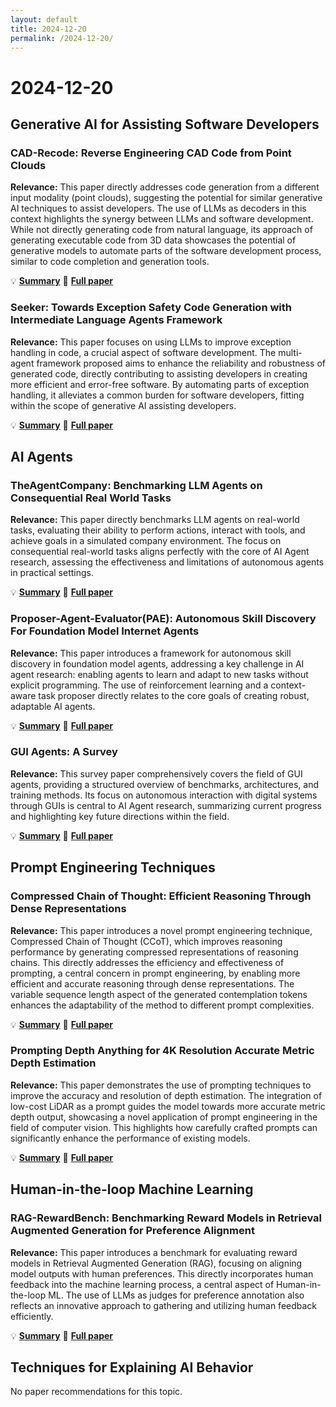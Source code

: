 ```yaml
---
layout: default
title: 2024-12-20
permalink: /2024-12-20/
---
```


# 2024-12-20

## Generative AI for Assisting Software Developers

### CAD-Recode: Reverse Engineering CAD Code from Point Clouds

**Relevance:** This paper directly addresses code generation from a different input modality (point clouds), suggesting the potential for similar generative AI techniques to assist developers.  The use of LLMs as decoders in this context highlights the synergy between LLMs and software development.  While not directly generating code from natural language, its approach of generating executable code from 3D data showcases the potential of generative models to automate parts of the software development process, similar to code completion and generation tools.

💡 **[Summary](2412.14042/)** 📄 **[Full paper](https://arxiv.org/pdf/2412.14042)**

### Seeker: Towards Exception Safety Code Generation with Intermediate Language Agents Framework

**Relevance:** This paper focuses on using LLMs to improve exception handling in code, a crucial aspect of software development.  The multi-agent framework proposed aims to enhance the reliability and robustness of generated code, directly contributing to assisting developers in creating more efficient and error-free software.  By automating parts of exception handling, it alleviates a common burden for software developers, fitting within the scope of generative AI assisting developers.

💡 **[Summary](2412.11713/)** 📄 **[Full paper](https://arxiv.org/pdf/2412.11713)**

## AI Agents

### TheAgentCompany: Benchmarking LLM Agents on Consequential Real World Tasks

**Relevance:** This paper directly benchmarks LLM agents on real-world tasks, evaluating their ability to perform actions, interact with tools, and achieve goals in a simulated company environment.  The focus on consequential real-world tasks aligns perfectly with the core of AI Agent research, assessing the effectiveness and limitations of autonomous agents in practical settings.

💡 **[Summary](2412.14161/)** 📄 **[Full paper](https://arxiv.org/pdf/2412.14161)**

### Proposer-Agent-Evaluator(PAE): Autonomous Skill Discovery For Foundation Model Internet Agents

**Relevance:** This paper introduces a framework for autonomous skill discovery in foundation model agents, addressing a key challenge in AI agent research: enabling agents to learn and adapt to new tasks without explicit programming. The use of reinforcement learning and a context-aware task proposer directly relates to the core goals of creating robust, adaptable AI agents.

💡 **[Summary](2412.13194/)** 📄 **[Full paper](https://arxiv.org/pdf/2412.13194)**

### GUI Agents: A Survey

**Relevance:** This survey paper comprehensively covers the field of GUI agents, providing a structured overview of benchmarks, architectures, and training methods.  Its focus on autonomous interaction with digital systems through GUIs is central to AI Agent research, summarizing current progress and highlighting key future directions within the field.

💡 **[Summary](2412.13501/)** 📄 **[Full paper](https://arxiv.org/pdf/2412.13501)**

## Prompt Engineering Techniques

### Compressed Chain of Thought: Efficient Reasoning Through Dense Representations

**Relevance:** This paper introduces a novel prompt engineering technique, Compressed Chain of Thought (CCoT), which improves reasoning performance by generating compressed representations of reasoning chains. This directly addresses the efficiency and effectiveness of prompting, a central concern in prompt engineering, by enabling more efficient and accurate reasoning through dense representations. The variable sequence length aspect of the generated contemplation tokens enhances the adaptability of the method to different prompt complexities.

💡 **[Summary](2412.13171/)** 📄 **[Full paper](https://arxiv.org/pdf/2412.13171)**

### Prompting Depth Anything for 4K Resolution Accurate Metric Depth Estimation

**Relevance:** This paper demonstrates the use of prompting techniques to improve the accuracy and resolution of depth estimation. The integration of low-cost LiDAR as a prompt guides the model towards more accurate metric depth output, showcasing a novel application of prompt engineering in the field of computer vision.  This highlights how carefully crafted prompts can significantly enhance the performance of existing models.

💡 **[Summary](2412.14015/)** 📄 **[Full paper](https://arxiv.org/pdf/2412.14015)**

## Human-in-the-loop Machine Learning

### RAG-RewardBench: Benchmarking Reward Models in Retrieval Augmented Generation for Preference Alignment

**Relevance:** This paper introduces a benchmark for evaluating reward models in Retrieval Augmented Generation (RAG), focusing on aligning model outputs with human preferences. This directly incorporates human feedback into the machine learning process, a central aspect of Human-in-the-loop ML.  The use of LLMs as judges for preference annotation also reflects an innovative approach to gathering and utilizing human feedback efficiently.

💡 **[Summary](2412.13746/)** 📄 **[Full paper](https://arxiv.org/pdf/2412.13746)**

## Techniques for Explaining AI Behavior

No paper recommendations for this topic.

